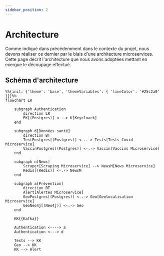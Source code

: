 ```yaml
---
sidebar_position: 2
---
```


# Architecture

Comme indiqué dans précédemment dans le contexte du projet, nous devons réaliser ce dernier par le biais d'une architecture microservices. Cette page décrit l'architecture que nous avons adoptées mettant en exergue le découpage effectué.

## Schéma d'architecture

```mermaid
%%{init: {'theme': 'base', 'themeVariables': { 'lineColor': '#25c2a0' }}}%%
flowchart LR

    subgraph Authentication
        direction LR
        PK[(Postgres)] <-.-> K[Keycloack] 
    end

    subgraph d[Données santé]
        direction BT
        TestPostgres[(Postgres)] <-..-> Tests[Tests Covid Microservice]
        VaccinPostgres[(Postgres)] <-.-> Vaccin[Vaccins Microservice]
    end

    subgraph n[News]
        Scraper[Scraping Microservice] --> NewsM[News Microservice]
        Redis[(Redis)] <-.-> NewsM
    end

    subgraph a[Prévention]
        direction BT
        Alert[Alertes Microservice]
        GeoPostgres[(Postgres)] <-.-> Geo[Geolocalisation Microservice] 
        GeoNeo4j[(Neo4j)] <-.-> Geo
    end

    KK{{Kafka}}
    
    Authentication <----> a
    Authentication <---> d
    
    Tests --> KK
    Geo --> KK
    KK --> Alert

```